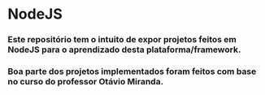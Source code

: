 # NodeJS
### Este repositório tem o intuito de expor projetos feitos em NodeJS para o aprendizado desta plataforma/framework.
### Boa parte dos projetos implementados foram feitos com base no curso do professor Otávio Miranda.